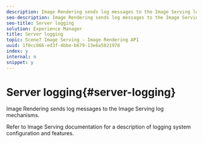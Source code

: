 ```yaml
---
description: Image Rendering sends log messages to the Image Serving log mechanisms.
seo-description: Image Rendering sends log messages to the Image Serving log mechanisms.
seo-title: Server logging
solution: Experience Manager
title: Server logging
topic: Scene7 Image Serving - Image Rendering API
uuid: 1f0cc866-ed3f-4bbe-b679-13e6a5821978
index: y
internal: n
snippet: y
---
```


# Server logging{#server-logging}

Image Rendering sends log messages to the Image Serving log mechanisms.

 Refer to Image Serving documentation for a description of logging system configuration and features. 
